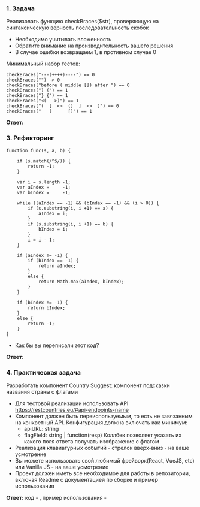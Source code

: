 ### 1. Задача

Реализовать функцию checkBraces($str), проверяющую на синтаксическую верность последовательность скобок

- Необходимо учитывать вложенность
- Обратите внимание на производительность вашего решения
- В случае ошибки возвращаем 1, в противном случае 0

Минимальный набор тестов:

```
checkBraces("---(++++)----") == 0
checkBraces("") -> 0
checkBraces("before ( middle []) after ") == 0
checkBraces(") (") == 1
checkBraces("} {") == 1
checkBraces("<(   >)") == 1
checkBraces("(  [  <>  ()  ]  <>  )") == 0
checkBraces("   (      [)") == 1
```

**Ответ:**

### 3. Рефакторинг

```
function func(s, a, b) {

	if (s.match(/^$/)) {
		return -1;
	}

	var i = s.length -1;
	var aIndex =     -1;
	var bIndex =     -1;

	while ((aIndex == -1) && (bIndex == -1) && (i > 0)) {
	    if (s.substring(i, i +1) == a) {
	    	aIndex = i;
    	}
	    if (s.substring(i, i +1) == b) {
	    	bIndex = i;
    	}
	    i = i - 1;
	}

	if (aIndex != -1) {
	    if (bIndex == -1) {
	        return aIndex;
	    }
	    else {
	        return Math.max(aIndex, bIndex);
	    }
	}

	if (bIndex != -1) {
	    return bIndex;
	}
	else {
	    return -1;
	}
}
```
- Как бы вы переписали этот код?

**Ответ:**

### 4. Практическая задача
Разработать компонент Country Suggest: компонент подсказки названия страны с флагами

- Для тестовой реализации использовать API https://restcountries.eu/#api-endpoints-name
- Компонент должен быть переиспользуемым, то есть не завязанным на конкретный API. Конфигурация должна включать как минимум:
  - apiURL: string
  - flagField: string | function(resp) Коллбек позволяет указать их какого поля ответа получать изображение с флагом
- Реализация клавиатурных событий - стрелок вверх-вниз - на ваше усмотрение
- Вы можете использовать свой любимый фрейворк(React, VueJS, etc) или Vanilla JS - на ваше усмотрение
- Проект должен иметь все необходимое для работы в репозитории, включая Readme с документацией по сборке и пример использования

**Ответ:** код - , пример использования -





